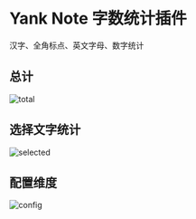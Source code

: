 # Yank Note 字数统计插件
汉字、全角标点、英文字母、数字统计
## 总计
![total](https://registry.yank-note.com/cdn/yank-note-extension-word-statistic/0.0.1/830201a6-27b5-49e7-a82a-9cf5170fa48a.png)
## 选择文字统计
![selected](https://registry.yank-note.com/cdn/yank-note-extension-word-statistic/0.0.1/427cb85f-9e37-47ea-ac88-cbbe893a076c.png)
## 配置维度
![config](https://registry.yank-note.com/cdn/yank-note-extension-word-statistic/0.0.1/4b17a41c-958c-4296-ae3a-771e0b5a3980.png)
